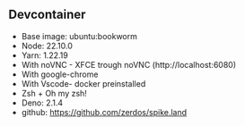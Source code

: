 ## Devcontainer

- Base image: ubuntu:bookworm
- Node: 22.10.0
- Yarn: 1.22.19
- With noVNC - XFCE trough noVNC (http://localhost:6080)
- With google-chrome
- With Vscode- docker preinstalled
- Zsh + Oh my zsh!
- Deno: 2.1.4
- github: https://github.com/zerdos/spike.land
